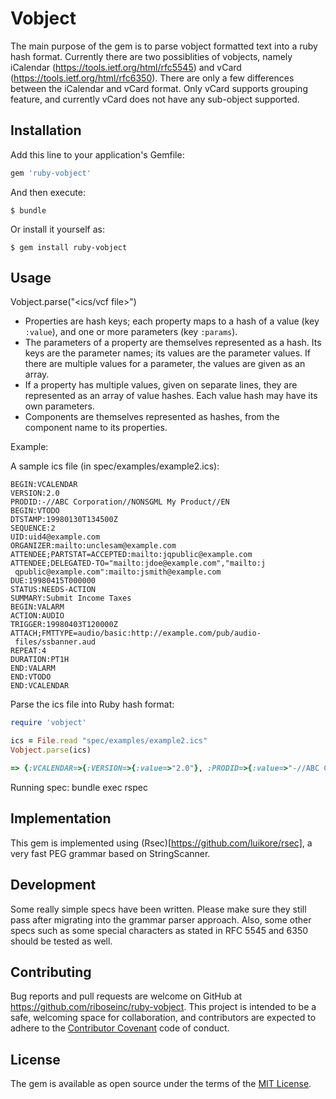 # Vobject

The main purpose of the gem is to parse vobject formatted text into a ruby
hash format. Currently there are two possiblities of vobjects, namely
iCalendar (https://tools.ietf.org/html/rfc5545) and vCard
(https://tools.ietf.org/html/rfc6350). There are only a few differences
between the iCalendar and vCard format. Only vCard supports grouping
feature, and currently vCard does not have any sub-object supported.

## Installation

Add this line to your application's Gemfile:

```ruby
gem 'ruby-vobject'
```

And then execute:

    $ bundle

Or install it yourself as:

    $ gem install ruby-vobject

## Usage

Vobject.parse("<ics/vcf file>")

* Properties are hash keys; each property maps to a hash of a value (key `:value`),
and one or more parameters (key `:params`).
* The parameters of a property are themselves represented as a hash. Its keys are 
the parameter names; its values are the parameter values. If there are multiple values for
a parameter, the values are given as an array.
* If a property has multiple values, given on separate lines, they are represented
as an array of value hashes. Each value hash may have its own parameters.
* Components are themselves represented as hashes, from the component name to its properties.

Example:

A sample ics file (in spec/examples/example2.ics):

```
BEGIN:VCALENDAR
VERSION:2.0
PRODID:-//ABC Corporation//NONSGML My Product//EN
BEGIN:VTODO
DTSTAMP:19980130T134500Z
SEQUENCE:2
UID:uid4@example.com
ORGANIZER:mailto:unclesam@example.com
ATTENDEE;PARTSTAT=ACCEPTED:mailto:jqpublic@example.com
ATTENDEE;DELEGATED-TO="mailto:jdoe@example.com","mailto:j
 qpublic@example.com":mailto:jsmith@example.com
DUE:19980415T000000
STATUS:NEEDS-ACTION
SUMMARY:Submit Income Taxes
BEGIN:VALARM
ACTION:AUDIO
TRIGGER:19980403T120000Z
ATTACH;FMTTYPE=audio/basic:http://example.com/pub/audio-
 files/ssbanner.aud
REPEAT:4
DURATION:PT1H
END:VALARM
END:VTODO
END:VCALENDAR
```

Parse the ics file into Ruby hash format:

```ruby
require 'vobject'

ics = File.read "spec/examples/example2.ics"
Vobject.parse(ics)

=> {:VCALENDAR=>{:VERSION=>{:value=>"2.0"}, :PRODID=>{:value=>"-//ABC Corporation//NONSGML My Product//EN"}, :VTODO=>{:DTSTAMP=>{:value=>"19980130T134500Z"}, :SEQUENCE=>{:value=>"2"}, :UID=>{:value=>"uid4@example.com"}, :ORGANIZER=>{:value=>"mailto:unclesam@example.com"}, :ATTENDEE=>[{:value=>"mailto:jqpublic@example.com", :params=>{:PARTSTAT=>"ACCEPTED"}}, {:value=>"mailto:jsmith@example.com", :params=>{:"DELEGATED-TO"=>["mailto:jqpublic@example.com", "mailto:jdoe@example.com"]}}], :DUE=>{:value=>"19980415T000000"}, :STATUS=>{:value=>"NEEDS-ACTION"}, :SUMMARY=>{:value=>"Submit Income Taxes"}, :VALARM=>{:ACTION=>{:value=>"AUDIO"}, :TRIGGER=>{:value=>"19980403T120000Z"}, :ATTACH=>{:value=>"http://example.com/pub/audio-files/ssbanner.aud", :params=>{:FMTTYPE=>"audio/basic"}}, :REPEAT=>{:value=>"4"}, :DURATION=>{:value=>"PT1H"}}}}}
```

Running spec:
bundle exec rspec

## Implementation

This gem is implemented using (Rsec)[https://github.com/luikore/rsec], a very fast PEG grammar based on StringScanner.

## Development

Some really simple specs have been written. Please make sure they still
pass after migrating into the grammar parser approach. Also, some other
specs such as some special characters as stated in RFC 5545 and 6350
should be tested as well.


## Contributing

Bug reports and pull requests are welcome on GitHub at https://github.com/riboseinc/ruby-vobject. This project is intended to be a safe, welcoming space for collaboration, and contributors are expected to adhere to the [Contributor Covenant](http://contributor-covenant.org) code of conduct.


## License

The gem is available as open source under the terms of the [MIT License](http://opensource.org/licenses/MIT).

